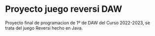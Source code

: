# Proyecto juego reversi DAW
Proyecto final de programacion de 1º de DAW del Curso 2022-2023, se trata del juego Reversi hecho en Java.
